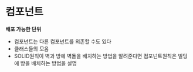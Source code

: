 # 컴포넌트
**배포 가능한 단위**

* 컴포넌트는 다른 컴포넌트를 의존할 수도 있다
* 클래스들의 모음
* SOLID원칙이 벽과 방에 벽돌을 배치하는 방법을 알려준다면 컴포넌트원칙은 빌딩에 방을 배치하는 방법을 설명